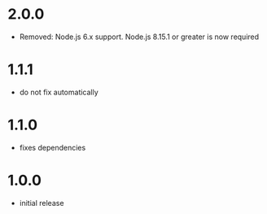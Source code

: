 # 2.0.0

- Removed: Node.js 6.x support. Node.js 8.15.1 or greater is now required

# 1.1.1

- do not fix automatically

# 1.1.0

- fixes dependencies

# 1.0.0

- initial release
